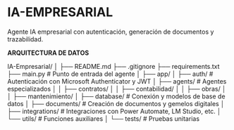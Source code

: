 # IA-EMPRESARIAL
Agente IA empresarial con autenticación, generación de documentos y trazabilidad.

**ARQUITECTURA DE DATOS**

IA-Empresarial/
│
├── README.md
├── .gitignore
├── requirements.txt
├── main.py  # Punto de entrada del agente
│
├── app/
│   ├── auth/               # Autenticación con Microsoft Authenticator y JWT
│   ├── agents/             # Agentes especializados
│   │   ├── contratos/
│   │   ├── contabilidad/
│   │   ├── obras/
│   │   ├── mantenimiento/
│   ├── database/           # Conexión y modelos de base de datos
│   ├── documents/          # Creación de documentos y gemelos digitales
│   ├── integrations/       # Integraciones con Power Automate, LM Studio, etc.
│   └── utils/              # Funciones auxiliares
│
└── tests/                  # Pruebas unitarias
